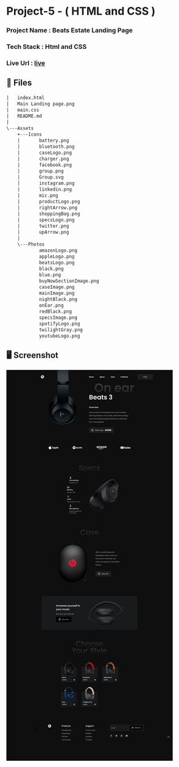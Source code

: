 # Project-5 - ( HTML and CSS )

### Project Name : Beats Estate Landing Page

### Tech Stack : Html and CSS

### Live Url : [live](https://sm8uti.github.io/Ineuron-Full-JavaScript-2.0/HTML%20And%20CSS%20Projects/Project%205/)

## 📁 Files

```
|   index.html
|   Main Landing page.png
|   main.css
|   README.md
|
\---Assets
    +---Icons
    |       battery.png
    |       bluetooth.png
    |       caseLogo.png
    |       charger.png
    |       facebook.png
    |       group.png
    |       Group.svg
    |       instagram.png
    |       linkedin.png
    |       mic.png
    |       productLogo.png
    |       rightArrow.png
    |       shoppingBag.png
    |       specsLogo.png
    |       twitter.png
    |       upArrow.png
    |
    \---Photos
            amazonLogo.png
            appleLogo.png
            beatsLogo.png
            black.png
            blue.png
            buyNowSectionImage.png
            caseImage.png
            mainImage.png
            nightBlack.png
            onEar.png
            redBlack.png
            specsImage.png
            spotifyLogo.png
            twilightGray.png
            youtubeLogo.png

```

## 🖥️ Screenshot

![output.png](./Main%20Landing%20page.png)